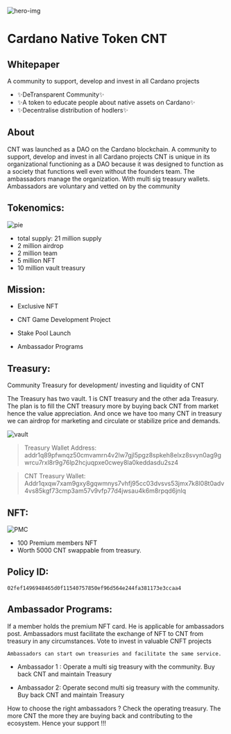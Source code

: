 ![hero-img](https://user-images.githubusercontent.com/97835001/158362703-d1d63908-b3c1-4eb3-b609-70af9ebb0325.png)

# Cardano Native Token CNT
## Whitepaper

A community to support, develop and invest in all Cardano projects

- ✨DeTransparent Community✨
- ✨A token to educate people about native assets on Cardano✨
-  ✨Decentralise distribution of hodlers✨




## About
CNT was launched as a DAO on the Cardano blockchain. A community to support, develop and invest in all Cardano projects
CNT is unique in its organizational functioning as a DAO because it was designed to function as a society that functions well even without the founders team. The ambassadors manage the organization. With multi sig treasury wallets. Ambassadors are voluntary and vetted on by the community

## Tokenomics: 
![pie](https://user-images.githubusercontent.com/97835001/158364021-b850ecf5-5d77-4f70-a26e-c13e97f96235.jpg)
- total supply: 21 million supply
- 2 million airdrop 
- 2 million team 
- 5 million NFT
- 10 million vault treasury


## Mission:
- Exclusive NFT 

- CNT Game Development Project

- Stake Pool Launch

- Ambassador Programs


## Treasury:
Community Treasury for development/ investing and liquidity of CNT

The Treasury has two vault. 1 is CNT treasury and the other ada Treasury. The plan is to fill the CNT treasury more by buying back CNT from market hence the value appreciation. And once we have too many CNT in treasury we can airdrop for marketing and circulate or stabilize price and demands. 

![vault](https://user-images.githubusercontent.com/97835001/158363039-53220e9c-4d74-422e-ac54-ae9696451503.jpg)
> Treasury Wallet Address: addr1q89pfwnqz50cmvamrn4v2lw7gjl5pgz8spkeh8elxz8svyn0ag9gwrcu7rxl8r9g76lp2hcjuqpxe0cwey8la0keddasdu2sz4

> CNT Treasury Wallet:
Addr1qxqw7xam9gxy8gqwmnys7vhfj95cc03dvsvs53jmx7k8l08t0adv4vs85kgf73cmp3am57v9vfp77d4jwsau4k6m8rpqd6jnlq



## NFT:
![PMC](https://user-images.githubusercontent.com/97835001/158363080-5ede16b9-bcf8-454b-a89a-1c129465e601.gif)
- 100  Premium members NFT
- Worth 5000 CNT swappable from treasury.


## Policy ID:
```
02fef1496948465d0f11540757850ef96d564e244fa381173e3ccaa4
```





## Ambassador Programs:


If a member holds the premium NFT card. He is applicable for ambassadors post.
Ambassadors must facilitate the exchange of NFT to CNT from treasury in any circumstances.
Vote to invest in valuable CNFT projects

```
Ambassadors can start own treasuries and facilitate the same service.
```

- Ambassador 1 :
Operate a multi sig treasury with the community. Buy back CNT and maintain Treasury

- Ambassador 2:
Operate second multi sig treasury with the community. Buy back CNT and maintain Treasury



How to choose the right ambassadors ? Check the operating treasury. The more CNT the more they are buying back and contributing to the ecosystem. Hence your support !!!

